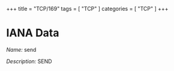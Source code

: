 +++
title = "TCP/169"
tags = [ "TCP" ]
categories = [ "TCP" ]
+++

# IANA Data

_Name:_ send

_Description:_ SEND

